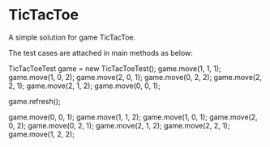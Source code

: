 # TicTacToe
A simple solution for game TicTacToe.


The test cases are attached in main methods as below:

TicTacToeTest game = new TicTacToeTest();
game.move(1, 1, 1);
game.move(1, 0, 2);
game.move(2, 0, 1);
game.move(0, 2, 2);
game.move(2, 2, 1);
game.move(2, 1, 2);
game.move(0, 0, 1);

game.refresh();

game.move(0, 0, 1);
game.move(1, 1, 2);
game.move(1, 0, 1);
game.move(2, 0, 2);
game.move(0, 2, 1);
game.move(2, 1, 2);
game.move(2, 2, 1);
game.move(1, 2, 2);
